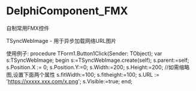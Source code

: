 # DelphiComponent_FMX
自制常用FMX控件

TSyncWebImage  - 用于异步加载网络URL图片

使用例子:
procedure TForm1.Button1Click(Sender: TObject);
var s:TSyncWebImage;
begin
  s:=TSyncWebImage.create(self);
  s.parent:=self;
  s.Position.X := 0;
  s.Position.Y:=0;
  s.Width:=200;
  s.Height:=200;
  //如需缩略图,设置下面两个属性
  s.fitWidth:=100;
  s.fitheight:=100;
  s.URL := 'https://xxxxx.xxx.com/x.png';
  s.Visible:=true;
end;
